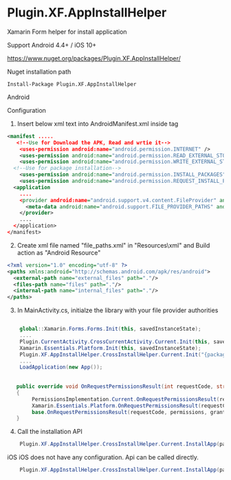 # Plugin.XF.AppInstallHelper
Xamarin Form helper for install application

Support Android 4.4+ / iOS 10+

https://www.nuget.org/packages/Plugin.XF.AppInstallHelper/

Nuget installation path
```
Install-Package Plugin.XF.AppInstallHelper
```

Android

Configuration
1. Insert below xml text into AndroidManifest.xml inside <application> tag
  
``` xml
<manifest .....
   <!--Use for Download the APK, Read and wrtie it-->
	<uses-permission android:name="android.permission.INTERNET" />
	<uses-permission android:name="android.permission.READ_EXTERNAL_STORAGE" />
	<uses-permission android:name="android.permission.WRITE_EXTERNAL_STORAGE" />
  <!--Use for package installation-->
	<uses-permission android:name="android.permission.INSTALL_PACKAGES" />
	<uses-permission android:name="android.permission.REQUEST_INSTALL_PACKAGES" />
  <application 
    ....
    <provider android:name="android.support.v4.content.FileProvider" android:authorities="{packagename}.fileprovider" android:exported="false" android:grantUriPermissions="true">
      <meta-data android:name="android.support.FILE_PROVIDER_PATHS" android:resource="@xml/file_paths" />
    </provider>
    ....
  </application>
</manifest>
```

2. Create xml file named "file_paths.xml" in "Resources\xml" and Build action as "Android Resource"
``` xml
<?xml version="1.0" encoding="utf-8" ?>
<paths xmlns:android="http://schemas.android.com/apk/res/android">
  <external-path name="external_files" path="."/>
  <files-path name="files" path="."/>
  <internal-path name="internal_files" path="."/>
</paths>
```

3. In MainActivity.cs, initialze the library with your file provider authorities
```C#

	global::Xamarin.Forms.Forms.Init(this, savedInstanceState);
	....
	Plugin.CurrentActivity.CrossCurrentActivity.Current.Init(this, savedInstanceState);
	Xamarin.Essentials.Platform.Init(this, savedInstanceState);
    Plugin.XF.AppInstallHelper.CrossInstallHelper.Current.Init("{packagename}.fileprovider");
	....
	LoadApplication(new App());
  
  
   public override void OnRequestPermissionsResult(int requestCode, string[] permissions, [GeneratedEnum] Android.Content.PM.Permission[] grantResults)
   {
		PermissionsImplementation.Current.OnRequestPermissionsResult(requestCode, permissions, grantResults);
		Xamarin.Essentials.Platform.OnRequestPermissionsResult(requestCode, permissions, grantResults);
		base.OnRequestPermissionsResult(requestCode, permissions, grantResults);
   }
```

4. Call the installation API
```C#
	Plugin.XF.AppInstallHelper.CrossInstallHelper.Current.InstallApp(path, installMode);
```



iOS
iOS does not have any configuration. Api can be called directly.
```C#
	Plugin.XF.AppInstallHelper.CrossInstallHelper.Current.InstallApp(path, installMode);
```